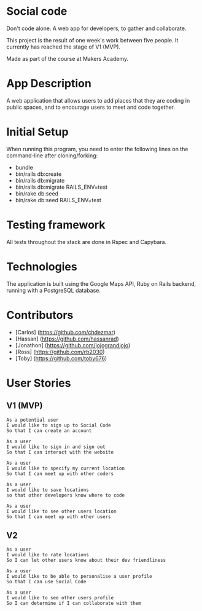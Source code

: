 # Social code
Don't code alone.
A web app for developers, to gather and collaborate.

This project is the result of one week's work between five people. It currently has reached the stage of V1 (MVP).

Made as part of the course at Makers Academy.

# App Description

A web application that allows users to add places that they are coding in public spaces, and to encourage users to meet and code together.

# Initial Setup

When running this program, you need to enter the following lines on the command-line after cloning/forking:
- bundle
- bin/rails db:create
- bin/rails db:migrate
- bin/rails db:migrate RAILS_ENV=test
- bin/rake db:seed
- bin/rake db:seed RAILS_ENV=test

# Testing framework

All tests throughout the stack are done in Rspec and Capybara.

# Technologies

The application is built using the Google Maps API, Ruby on Rails backend, running with a PostgreSQL database.

# Contributors
- [Carlos] (https://github.com/chdezmar)
- [Hassan] (https://github.com/hassanrad)
- [Jonathon] (https://github.com/jojograndjojo)
- [Ross] (https://github.com/rb2030)
- [Toby] (https://github.com/toby676)

# User Stories
## V1 (MVP)

```
As a potential user
I would like to sign up to Social Code
So that I can create an account
```
```
As a user
I would like to sign in and sign out
So that I can interact with the website
```
```
As a user
I would like to specify my current location
So that I can meet up with other coders
```
```
As a user
I would like to save locations
so that other developers know where to code
```
```
As a user
I would like to see other users location
So that I can meet up with other users
```
## V2

```
As a user
I would like to rate locations
So I can let other users know about their dev friendliness
```
```
As a user
I would like to be able to personalise a user profile
So that I can use Social Code
```
```
As a user
I would like to see other users profile
So I can determine if I can collaborate with them
```
